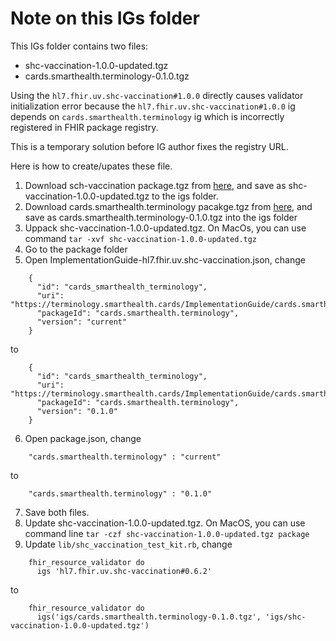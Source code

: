# Note on this IGs folder

This IGs folder contains two files:

* shc-vaccination-1.0.0-updated.tgz
* cards.smarthealth.terminology-0.1.0.tgz

Using the `hl7.fhir.uv.shc-vaccination#1.0.0` directly causes validator initialization error because
the `hl7.fhir.uv.shc-vaccination#1.0.0` ig depends on `cards.smarthealth.terminology` ig which is
incorrectly registered in FHIR package registry.

This is a temporary solution before IG author fixes the registry URL.

Here is how to create/upates these file.
1. Download sch-vaccination package.tgz from [here](https://build.fhir.org/ig/HL7/fhir-shc-vaccination-ig/package.tgz), and save as shc-vaccination-1.0.0-updated.tgz to the igs folder.
2. Download cards.smarthealth.terminology pacakge.tgz from [here](https://build.fhir.org/ig/dvci/shc-terminology/branches/master/package.tgz), and save as cards.smarthealth.terminology-0.1.0.tgz into the igs folder
3. Uppack shc-vaccination-1.0.0-updated.tgz. On MacOs, you can use command `tar -xvf shc-vaccination-1.0.0-updated.tgz`
4. Go to the package folder
5. Open ImplementationGuide-hl7.fhir.uv.shc-vaccination.json, change
```
    {
      "id": "cards_smarthealth_terminology",
      "uri": "https://terminology.smarthealth.cards/ImplementationGuide/cards.smarthealth.terminology",
      "packageId": "cards.smarthealth.terminology",
      "version": "current"
    }
```
to
```
    {
      "id": "cards_smarthealth_terminology",
      "uri": "https://terminology.smarthealth.cards/ImplementationGuide/cards.smarthealth.terminology",
      "packageId": "cards.smarthealth.terminology",
      "version": "0.1.0"
    }
```
6. Open package.json, change
```
    "cards.smarthealth.terminology" : "current"
```
to
```
    "cards.smarthealth.terminology" : "0.1.0"
```
7. Save both files.
8. Update shc-vaccination-1.0.0-updated.tgz. On MacOS, you can use command line `tar -czf shc-vaccination-1.0.0-updated.tgz package`
8. Update `lib/shc_vaccination_test_kit.rb`, change
```
    fhir_resource_validator do
      igs 'hl7.fhir.uv.shc-vaccination#0.6.2'
```
to
```
    fhir_resource_validator do
      igs('igs/cards.smarthealth.terminology-0.1.0.tgz', 'igs/shc-vaccination-1.0.0-updated.tgz')
```